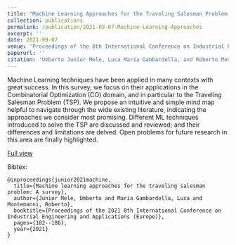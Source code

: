 ```yaml
---
title: "Machine Learning Approaches for the Traveling Salesman Problem: A Survey"
collection: publications
permalink: /publication/2021-09-07-Machine-Learning-Approaches
excerpt: ''
date: 2021-09-07
venue: 'Proceedings of the 8th International Conference on Industrial Engineering and Applications (Europe)'
paperurl: ''
citation: 'Umberto Junior Mele, Luca Maria Gambardella, and Roberto Montemanni. (2021). <i>Proceedings of the 8th International Conference on Industrial Engineering and Applications (Europe)</i>. pp. 182-186.'
---
```


Machine Learning techniques have been applied in many contexts with great success. In this survey, we focus on their applications in the Combinatorial Optimization (CO) domain, and in particular to the Traveling Salesman Problem (TSP). We propose an intuitive and simple mind map helpful to navigate through the wide existing literature, indicating the approaches we consider most promising. Different ML techniques introduced to solve the TSP are discussed and reviewed; and their differences and limitations are delved. Open problems for future research in this area are finally highlighted.


[Full view](https://dl.acm.org/doi/abs/10.1145/3463858.3463869)

Bibtex:
```
@inproceedings{junior2021machine,
  title={Machine learning approaches for the traveling salesman problem: A survey},
  author={Junior Mele, Umberto and Maria Gambardella, Luca and Montemanni, Roberto},
  booktitle={Proceedings of the 2021 8th International Conference on Industrial Engineering and Applications (Europe)},
  pages={182--186},
  year={2021}
}
```


<!--  &quot;Machine Learning Approaches for the Traveling Salesman Problem: A Survey. &quot; -->

<!-- [Download paper here](https://drive.google.com/file/d/1Wx-lTlNvz5F1zKRYeLcb0Zy7GAkyagFm/view) -->